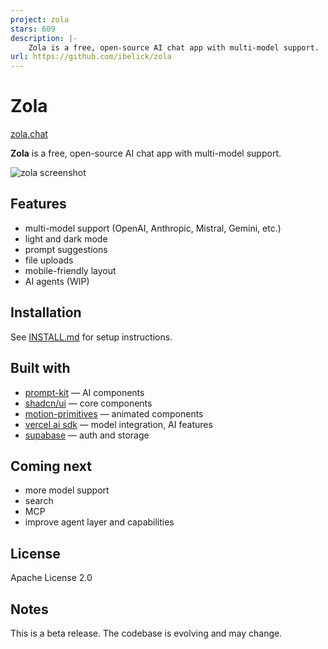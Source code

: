 ```yaml
---
project: zola
stars: 609
description: |-
    Zola is a free, open-source AI chat app with multi-model support.
url: https://github.com/ibelick/zola
---
```


# Zola

[zola.chat](https://zola.chat)

**Zola** is a free, open-source AI chat app with multi-model support.

![zola screenshot](./public/cover_zola.jpg)

## Features

- multi-model support (OpenAI, Anthropic, Mistral, Gemini, etc.)
- light and dark mode
- prompt suggestions
- file uploads
- mobile-friendly layout
- AI agents (WIP)

## Installation

See [INSTALL.md](./INSTALL.md) for setup instructions.

## Built with

- [prompt-kit](https://prompt-kit.com/) — AI components
- [shadcn/ui](https://ui.shadcn.com) — core components
- [motion-primitives](https://motion-primitives.com) — animated components
- [vercel ai sdk](https://vercel.com/blog/introducing-the-vercel-ai-sdk) — model integration, AI features
- [supabase](https://supabase.com) — auth and storage

## Coming next

- more model support
- search
- MCP
- improve agent layer and capabilities

## License

Apache License 2.0

## Notes

This is a beta release. The codebase is evolving and may change.

